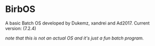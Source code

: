 # BirbOS
A basic Batch OS developed by Dukemz, xandrei and Ad2017.
Current version: (7.2.4)

*note that this is not an actual OS and it's just a fun batch program.*
